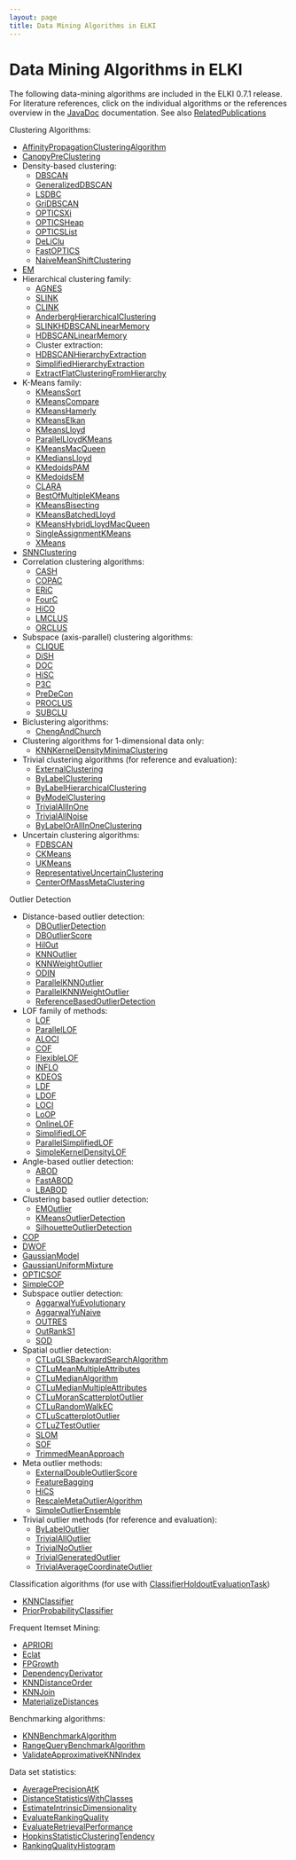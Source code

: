 ```yaml
---
layout: page
title: Data Mining Algorithms in ELKI
---
```


Data Mining Algorithms in ELKI
==============================

The following data-mining algorithms are included in the ELKI 0.7.1 release.
For literature references, click on the individual algorithms or the references overview in the [JavaDoc](/javadoc) documentation. See also [RelatedPublications](/related)

Clustering Algorithms:

- [AffinityPropagationClusteringAlgorithm](/releases/current/doc/de/lmu/ifi/dbs/elki/algorithm/clustering/affinitypropagation/AffinityPropagationClusteringAlgorithm.html)
- [CanopyPreClustering](/releases/current/doc/de/lmu/ifi/dbs/elki/algorithm/clustering/CanopyPreClustering.html)
- Density-based clustering:
  - [DBSCAN](/releases/current/doc/de/lmu/ifi/dbs/elki/algorithm/clustering/DBSCAN.html)
  - [GeneralizedDBSCAN](/releases/current/doc/de/lmu/ifi/dbs/elki/algorithm/clustering/gdbscan/GeneralizedDBSCAN.html)
  - [LSDBC](/releases/current/doc/de/lmu/ifi/dbs/elki/algorithm/clustering/gdbscan/LSDBC.html)
  - [GriDBSCAN](/releases/current/doc/de/lmu/ifi/dbs/elki/algorithm/clustering/GriDBSCAN.html)
  - [OPTICSXi](/releases/current/doc/de/lmu/ifi/dbs/elki/algorithm/clustering/optics/OPTICSXi.html)
  - [OPTICSHeap](/releases/current/doc/de/lmu/ifi/dbs/elki/algorithm/clustering/optics/OPTICSHeap.html)
  - [OPTICSList](/releases/current/doc/de/lmu/ifi/dbs/elki/algorithm/clustering/optics/OPTICSList.html)
  - [DeLiClu](/releases/current/doc/de/lmu/ifi/dbs/elki/algorithm/clustering/optics/DeLiClu.html)
  - [FastOPTICS](/releases/current/doc/de/lmu/ifi/dbs/elki/algorithm/clustering/optics/FastOPTICS.html)
  - [NaiveMeanShiftClustering](/releases/current/doc/de/lmu/ifi/dbs/elki/algorithm/clustering/NaiveMeanShiftClustering.html)
- [EM](/releases/current/doc/de/lmu/ifi/dbs/elki/algorithm/clustering/em/EM.html)
- Hierarchical clustering family:
  - [AGNES](/releases/current/doc/de/lmu/ifi/dbs/elki/algorithm/clustering/hierarchical/AGNES.html)
  - [SLINK](/releases/current/doc/de/lmu/ifi/dbs/elki/algorithm/clustering/hierarchical/SLINK.html)
  - [CLINK](/releases/current/doc/de/lmu/ifi/dbs/elki/algorithm/clustering/hierarchical/CLINK.html)
  - [AnderbergHierarchicalClustering](/releases/current/doc/de/lmu/ifi/dbs/elki/algorithm/clustering/hierarchical/AnderbergHierarchicalClustering.html)
  - [SLINKHDBSCANLinearMemory](/releases/current/doc/de/lmu/ifi/dbs/elki/algorithm/clustering/hierarchical/SLINKHDBSCANLinearMemory.html)
  - [HDBSCANLinearMemory](/releases/current/doc/de/lmu/ifi/dbs/elki/algorithm/clustering/hierarchical/HDBSCANLinearMemory.html)
  - Cluster extraction:
  - [HDBSCANHierarchyExtraction](/releases/current/doc/de/lmu/ifi/dbs/elki/algorithm/clustering/hierarchical/extraction/HDBSCANHierarchyExtraction.html)
  - [SimplifiedHierarchyExtraction](/releases/current/doc/de/lmu/ifi/dbs/elki/algorithm/clustering/hierarchical/extraction/SimplifiedHierarchyExtraction.html)
  - [ExtractFlatClusteringFromHierarchy](/releases/current/doc/de/lmu/ifi/dbs/elki/algorithm/clustering/hierarchical/extraction/ExtractFlatClusteringFromHierarchy.html)
- K-Means family:
  - [KMeansSort](/releases/current/doc/de/lmu/ifi/dbs/elki/algorithm/clustering/kmeans/KMeansSort.html)
  - [KMeansCompare](/releases/current/doc/de/lmu/ifi/dbs/elki/algorithm/clustering/kmeans/KMeansCompare.html)
  - [KMeansHamerly](/releases/current/doc/de/lmu/ifi/dbs/elki/algorithm/clustering/kmeans/KMeansHamerly.html)
  - [KMeansElkan](/releases/current/doc/de/lmu/ifi/dbs/elki/algorithm/clustering/kmeans/KMeansElkan.html)
  - [KMeansLloyd](/releases/current/doc/de/lmu/ifi/dbs/elki/algorithm/clustering/kmeans/KMeansLloyd.html)
  - [ParallelLloydKMeans](/releases/current/doc/de/lmu/ifi/dbs/elki/algorithm/clustering/kmeans/parallel/ParallelLloydKMeans.html)
  - [KMeansMacQueen](/releases/current/doc/de/lmu/ifi/dbs/elki/algorithm/clustering/kmeans/KMeansMacQueen.html)
  - [KMediansLloyd](/releases/current/doc/de/lmu/ifi/dbs/elki/algorithm/clustering/kmeans/KMediansLloyd.html)
  - [KMedoidsPAM](/releases/current/doc/de/lmu/ifi/dbs/elki/algorithm/clustering/kmeans/KMedoidsPAM.html)
  - [KMedoidsEM](/releases/current/doc/de/lmu/ifi/dbs/elki/algorithm/clustering/kmeans/KMedoidsEM.html)
  - [CLARA](/releases/current/doc/de/lmu/ifi/dbs/elki/algorithm/clustering/kmeans/CLARA.html)
  - [BestOfMultipleKMeans](/releases/current/doc/de/lmu/ifi/dbs/elki/algorithm/clustering/kmeans/BestOfMultipleKMeans.html)
  - [KMeansBisecting](/releases/current/doc/de/lmu/ifi/dbs/elki/algorithm/clustering/kmeans/KMeansBisecting.html)
  - [KMeansBatchedLloyd](/releases/current/doc/de/lmu/ifi/dbs/elki/algorithm/clustering/kmeans/KMeansBatchedLloyd.html)
  - [KMeansHybridLloydMacQueen](/releases/current/doc/de/lmu/ifi/dbs/elki/algorithm/clustering/kmeans/KMeansHybridLloydMacQueen.html)
  - [SingleAssignmentKMeans](/releases/current/doc/de/lmu/ifi/dbs/elki/algorithm/clustering/kmeans/SingleAssignmentKMeans.html)
  - [XMeans](/releases/current/doc/de/lmu/ifi/dbs/elki/algorithm/clustering/kmeans/XMeans.html)
- [SNNClustering](/releases/current/doc/de/lmu/ifi/dbs/elki/algorithm/clustering/SNNClustering.html)
- Correlation clustering algorithms:
  - [CASH](/releases/current/doc/de/lmu/ifi/dbs/elki/algorithm/clustering/correlation/CASH.html)
  - [COPAC](/releases/current/doc/de/lmu/ifi/dbs/elki/algorithm/clustering/correlation/COPAC.html)
  - [ERiC](/releases/current/doc/de/lmu/ifi/dbs/elki/algorithm/clustering/correlation/ERiC.html)
  - [FourC](/releases/current/doc/de/lmu/ifi/dbs/elki/algorithm/clustering/correlation/FourC.html)
  - [HiCO](/releases/current/doc/de/lmu/ifi/dbs/elki/algorithm/clustering/correlation/HiCO.html)
  - [LMCLUS](/releases/current/doc/de/lmu/ifi/dbs/elki/algorithm/clustering/correlation/LMCLUS.html)
  - [ORCLUS](/releases/current/doc/de/lmu/ifi/dbs/elki/algorithm/clustering/correlation/ORCLUS.html)
- Subspace (axis-parallel) clustering algorithms:
  - [CLIQUE](/releases/current/doc/de/lmu/ifi/dbs/elki/algorithm/clustering/subspace/CLIQUE.html)
  - [DiSH](/releases/current/doc/de/lmu/ifi/dbs/elki/algorithm/clustering/subspace/DiSH.html)
  - [DOC](/releases/current/doc/de/lmu/ifi/dbs/elki/algorithm/clustering/subspace/DOC.html)
  - [HiSC](/releases/current/doc/de/lmu/ifi/dbs/elki/algorithm/clustering/subspace/HiSC.html)
  - [P3C](/releases/current/doc/de/lmu/ifi/dbs/elki/algorithm/clustering/subspace/P3C.html)
  - [PreDeCon](/releases/current/doc/de/lmu/ifi/dbs/elki/algorithm/clustering/subspace/PreDeCon.html)
  - [PROCLUS](/releases/current/doc/de/lmu/ifi/dbs/elki/algorithm/clustering/subspace/PROCLUS.html)
  - [SUBCLU](/releases/current/doc/de/lmu/ifi/dbs/elki/algorithm/clustering/subspace/SUBCLU.html)
- Biclustering algorithms:
  - [ChengAndChurch](/releases/current/doc/de/lmu/ifi/dbs/elki/algorithm/clustering/biclustering/ChengAndChurch.html)
- Clustering algorithms for 1-dimensional data only:
  - [KNNKernelDensityMinimaClustering](/releases/current/doc/de/lmu/ifi/dbs/elki/algorithm/clustering/onedimensional/KNNKernelDensityMinimaClustering.html)
- Trivial clustering algorithms (for reference and evaluation):
  - [ExternalClustering](/releases/current/doc/de/lmu/ifi/dbs/elki/algorithm/clustering/meta/ExternalClustering.html)
  - [ByLabelClustering](/releases/current/doc/de/lmu/ifi/dbs/elki/algorithm/clustering/trivial/ByLabelClustering.html)
  - [ByLabelHierarchicalClustering](/releases/current/doc/de/lmu/ifi/dbs/elki/algorithm/clustering/trivial/ByLabelHierarchicalClustering.html)
  - [ByModelClustering](/releases/current/doc/de/lmu/ifi/dbs/elki/algorithm/clustering/trivial/ByModelClustering.html)
  - [TrivialAllInOne](/releases/current/doc/de/lmu/ifi/dbs/elki/algorithm/clustering/trivial/TrivialAllInOne.html)
  - [TrivialAllNoise](/releases/current/doc/de/lmu/ifi/dbs/elki/algorithm/clustering/trivial/TrivialAllNoise.html)
  - [ByLabelOrAllInOneClustering](/releases/current/doc/de/lmu/ifi/dbs/elki/algorithm/clustering/trivial/ByLabelOrAllInOneClustering.html)
- Uncertain clustering algorithms:
  - [FDBSCAN](/releases/current/doc/de/lmu/ifi/dbs/elki/algorithm/clustering/uncertain/FDBSCAN.html)
  - [CKMeans](/releases/current/doc/de/lmu/ifi/dbs/elki/algorithm/clustering/uncertain/CKMeans.html)
  - [UKMeans](/releases/current/doc/de/lmu/ifi/dbs/elki/algorithm/clustering/uncertain/UKMeans.html)
  - [RepresentativeUncertainClustering](/releases/current/doc/de/lmu/ifi/dbs/elki/algorithm/clustering/uncertain/RepresentativeUncertainClustering.html)
  - [CenterOfMassMetaClustering](/releases/current/doc/de/lmu/ifi/dbs/elki/algorithm/clustering/uncertain/CenterOfMassMetaClustering.html)

Outlier Detection

- Distance-based outlier detection:
  - [DBOutlierDetection](/releases/current/doc/de/lmu/ifi/dbs/elki/algorithm/outlier/distance/DBOutlierDetection.html)
  - [DBOutlierScore](/releases/current/doc/de/lmu/ifi/dbs/elki/algorithm/outlier/distance/DBOutlierScore.html)
  - [HilOut](/releases/current/doc/de/lmu/ifi/dbs/elki/algorithm/outlier/distance/HilOut.html)
  - [KNNOutlier](/releases/current/doc/de/lmu/ifi/dbs/elki/algorithm/outlier/distance/KNNOutlier.html)
  - [KNNWeightOutlier](/releases/current/doc/de/lmu/ifi/dbs/elki/algorithm/outlier/distance/KNNWeightOutlier.html)
  - [ODIN](/releases/current/doc/de/lmu/ifi/dbs/elki/algorithm/outlier/distance/ODIN.html)
  - [ParallelKNNOutlier](/releases/current/doc/de/lmu/ifi/dbs/elki/algorithm/outlier/distance/parallel/ParallelKNNOutlier.html)
  - [ParallelKNNWeightOutlier](/releases/current/doc/de/lmu/ifi/dbs/elki/algorithm/outlier/distance/parallel/ParallelKNNWeightOutlier.html)
  - [ReferenceBasedOutlierDetection](/releases/current/doc/de/lmu/ifi/dbs/elki/algorithm/outlier/distance/ReferenceBasedOutlierDetection.html)
- LOF family of methods:
  - [LOF](/releases/current/doc/de/lmu/ifi/dbs/elki/algorithm/outlier/lof/LOF.html)
  - [ParallelLOF](/releases/current/doc/de/lmu/ifi/dbs/elki/algorithm/outlier/lof/parallel/ParallelLOF.html)
  - [ALOCI](/releases/current/doc/de/lmu/ifi/dbs/elki/algorithm/outlier/lof/ALOCI.html)
  - [COF](/releases/current/doc/de/lmu/ifi/dbs/elki/algorithm/outlier/lof/COF.html)
  - [FlexibleLOF](/releases/current/doc/de/lmu/ifi/dbs/elki/algorithm/outlier/lof/FlexibleLOF.html)
  - [INFLO](/releases/current/doc/de/lmu/ifi/dbs/elki/algorithm/outlier/lof/INFLO.html)
  - [KDEOS](/releases/current/doc/de/lmu/ifi/dbs/elki/algorithm/outlier/lof/KDEOS.html)
  - [LDF](/releases/current/doc/de/lmu/ifi/dbs/elki/algorithm/outlier/lof/LDF.html)
  - [LDOF](/releases/current/doc/de/lmu/ifi/dbs/elki/algorithm/outlier/lof/LDOF.html)
  - [LOCI](/releases/current/doc/de/lmu/ifi/dbs/elki/algorithm/outlier/lof/LOCI.html)
  - [LoOP](/releases/current/doc/de/lmu/ifi/dbs/elki/algorithm/outlier/lof/LoOP.html)
  - [OnlineLOF](/releases/current/doc/de/lmu/ifi/dbs/elki/algorithm/outlier/lof/OnlineLOF.html)
  - [SimplifiedLOF](/releases/current/doc/de/lmu/ifi/dbs/elki/algorithm/outlier/lof/SimplifiedLOF.html)
  - [ParallelSimplifiedLOF](/releases/current/doc/de/lmu/ifi/dbs/elki/algorithm/outlier/lof/ParallelSimplifiedLOF.html)
  - [SimpleKernelDensityLOF](/releases/current/doc/de/lmu/ifi/dbs/elki/algorithm/outlier/lof/SimpleKernelDensityLOF.html)
- Angle-based outlier detection:
  - [ABOD](/releases/current/doc/de/lmu/ifi/dbs/elki/algorithm/outlier/anglebased/ABOD.html)
  - [FastABOD](/releases/current/doc/de/lmu/ifi/dbs/elki/algorithm/outlier/anglebased/FastABOD.html)
  - [LBABOD](/releases/current/doc/de/lmu/ifi/dbs/elki/algorithm/outlier/anglebased/LBABOD.html)
- Clustering based outlier detection:
  - [EMOutlier](/releases/current/doc/de/lmu/ifi/dbs/elki/algorithm/outlier/clustering/EMOutlier.html)
  - [KMeansOutlierDetection](/releases/current/doc/de/lmu/ifi/dbs/elki/algorithm/outlier/clustering/KMeansOutlierDetection.html)
  - [SilhouetteOutlierDetection](/releases/current/doc/de/lmu/ifi/dbs/elki/algorithm/outlier/clustering/SilhouetteOutlierDetection.html)
- [COP](/releases/current/doc/de/lmu/ifi/dbs/elki/algorithm/outlier/COP.html)
- [DWOF](/releases/current/doc/de/lmu/ifi/dbs/elki/algorithm/outlier/DWOF.html)
- [GaussianModel](/releases/current/doc/de/lmu/ifi/dbs/elki/algorithm/outlier/GaussianModel.html)
- [GaussianUniformMixture](/releases/current/doc/de/lmu/ifi/dbs/elki/algorithm/outlier/GaussianUniformMixture.html)
- [OPTICSOF](/releases/current/doc/de/lmu/ifi/dbs/elki/algorithm/outlier/OPTICSOF.html)
- [SimpleCOP](/releases/current/doc/de/lmu/ifi/dbs/elki/algorithm/outlier/SimpleCOP.html)
- Subspace outlier detection:
  - [AggarwalYuEvolutionary](/releases/current/doc/de/lmu/ifi/dbs/elki/algorithm/outlier/subspace/AggarwalYuEvolutionary.html)
  - [AggarwalYuNaive](/releases/current/doc/de/lmu/ifi/dbs/elki/algorithm/outlier/subspace/AggarwalYuNaive.html)
  - [OUTRES](/releases/current/doc/de/lmu/ifi/dbs/elki/algorithm/outlier/subspace/OUTRES.html)
  - [OutRankS1](/releases/current/doc/de/lmu/ifi/dbs/elki/algorithm/outlier/subspace/OutRankS1.html)
  - [SOD](/releases/current/doc/de/lmu/ifi/dbs/elki/algorithm/outlier/subspace/SOD.html)
- Spatial outlier detection:
  - [CTLuGLSBackwardSearchAlgorithm](/releases/current/doc/de/lmu/ifi/dbs/elki/algorithm/outlier/spatial/CTLuGLSBackwardSearchAlgorithm.html)
  - [CTLuMeanMultipleAttributes](/releases/current/doc/de/lmu/ifi/dbs/elki/algorithm/outlier/spatial/CTLuMeanMultipleAttributes.html)
  - [CTLuMedianAlgorithm](/releases/current/doc/de/lmu/ifi/dbs/elki/algorithm/outlier/spatial/CTLuMedianAlgorithm.html)
  - [CTLuMedianMultipleAttributes](/releases/current/doc/de/lmu/ifi/dbs/elki/algorithm/outlier/spatial/CTLuMedianMultipleAttributes.html)
  - [CTLuMoranScatterplotOutlier](/releases/current/doc/de/lmu/ifi/dbs/elki/algorithm/outlier/spatial/CTLuMoranScatterplotOutlier.html)
  - [CTLuRandomWalkEC](/releases/current/doc/de/lmu/ifi/dbs/elki/algorithm/outlier/spatial/CTLuRandomWalkEC.html)
  - [CTLuScatterplotOutlier](/releases/current/doc/de/lmu/ifi/dbs/elki/algorithm/outlier/spatial/CTLuScatterplotOutlier.html)
  - [CTLuZTestOutlier](/releases/current/doc/de/lmu/ifi/dbs/elki/algorithm/outlier/spatial/CTLuZTestOutlier.html)
  - [SLOM](/releases/current/doc/de/lmu/ifi/dbs/elki/algorithm/outlier/spatial/SLOM.html)
  - [SOF](/releases/current/doc/de/lmu/ifi/dbs/elki/algorithm/outlier/spatial/SOF.html)
  - [TrimmedMeanApproach](/releases/current/doc/de/lmu/ifi/dbs/elki/algorithm/outlier/spatial/TrimmedMeanApproach.html)
- Meta outlier methods:
  - [ExternalDoubleOutlierScore](/releases/current/doc/de/lmu/ifi/dbs/elki/algorithm/outlier/meta/ExternalDoubleOutlierScore.html)
  - [FeatureBagging](/releases/current/doc/de/lmu/ifi/dbs/elki/algorithm/outlier/meta/FeatureBagging.html)
  - [HiCS](/releases/current/doc/de/lmu/ifi/dbs/elki/algorithm/outlier/meta/HiCS.html)
  - [RescaleMetaOutlierAlgorithm](/releases/current/doc/de/lmu/ifi/dbs/elki/algorithm/outlier/meta/RescaleMetaOutlierAlgorithm.html)
  - [SimpleOutlierEnsemble](/releases/current/doc/de/lmu/ifi/dbs/elki/algorithm/outlier/meta/SimpleOutlierEnsemble.html)
- Trivial outlier methods (for reference and evaluation):
  - [ByLabelOutlier](/releases/current/doc/de/lmu/ifi/dbs/elki/algorithm/outlier/trivial/ByLabelOutlier.html)
  - [TrivialAllOutlier](/releases/current/doc/de/lmu/ifi/dbs/elki/algorithm/outlier/trivial/TrivialAllOutlier.html)
  - [TrivialNoOutlier](/releases/current/doc/de/lmu/ifi/dbs/elki/algorithm/outlier/trivial/TrivialNoOutlier.html)
  - [TrivialGeneratedOutlier](/releases/current/doc/de/lmu/ifi/dbs/elki/algorithm/outlier/trivial/TrivialGeneratedOutlier.html)
  - [TrivialAverageCoordinateOutlier](/releases/current/doc/de/lmu/ifi/dbs/elki/algorithm/outlier/trivial/TrivialAverageCoordinateOutlier.html)
  
Classification algorithms (for use with [ClassifierHoldoutEvaluationTask](/releases/current/doc/de/lmu/ifi/dbs/elki/application/ClassifierHoldoutEvaluationTask.html))

- [KNNClassifier](/releases/current/doc/de/lmu/ifi/dbs/elki/algorithm/classification/KNNClassifier.html)
- [PriorProbabilityClassifier](/releases/current/doc/de/lmu/ifi/dbs/elki/algorithm/classification/PriorProbabilityClassifier.html)

Frequent Itemset Mining:

- [APRIORI](/releases/current/doc/de/lmu/ifi/dbs/elki/algorithm/itemsetmining/APRIORI.html)
- [Eclat](/releases/current/doc/de/lmu/ifi/dbs/elki/algorithm/itemsetmining/Eclat.html)
- [FPGrowth](/releases/current/doc/de/lmu/ifi/dbs/elki/algorithm/itemsetmining/FPGrowth.html)
- [DependencyDerivator](/releases/current/doc/de/lmu/ifi/dbs/elki/algorithm/DependencyDerivator.html)
- [KNNDistanceOrder](/releases/current/doc/de/lmu/ifi/dbs/elki/algorithm/KNNDistanceOrder.html)
- [KNNJoin](/releases/current/doc/de/lmu/ifi/dbs/elki/algorithm/KNNJoin.html)
- [MaterializeDistances](/releases/current/doc/de/lmu/ifi/dbs/elki/algorithm/MaterializeDistances.html)

Benchmarking algorithms:

- [KNNBenchmarkAlgorithm](/releases/current/doc/de/lmu/ifi/dbs/elki/algorithm/benchmark/KNNBenchmarkAlgorithm.html)
- [RangeQueryBenchmarkAlgorithm](/releases/current/doc/de/lmu/ifi/dbs/elki/algorithm/benchmark/RangeQueryBenchmarkAlgorithm.html)
- [ValidateApproximativeKNNIndex](/releases/current/doc/de/lmu/ifi/dbs/elki/algorithm/benchmark/ValidateApproximativeKNNIndex.html)

Data set statistics:

- [AveragePrecisionAtK](/releases/current/doc/de/lmu/ifi/dbs/elki/algorithm/statistics/AveragePrecisionAtK.html)
- [DistanceStatisticsWithClasses](/releases/current/doc/de/lmu/ifi/dbs/elki/algorithm/statistics/DistanceStatisticsWithClasses.html)
- [EstimateIntrinsicDimensionality](/releases/current/doc/de/lmu/ifi/dbs/elki/algorithm/statistics/EstimateIntrinsicDimensionality.html)
- [EvaluateRankingQuality](/releases/current/doc/de/lmu/ifi/dbs/elki/algorithm/statistics/EvaluateRankingQuality.html)
- [EvaluateRetrievalPerformance](/releases/current/doc/de/lmu/ifi/dbs/elki/algorithm/statistics/EvaluateRetrievalPerformance.html)
- [HopkinsStatisticClusteringTendency](/releases/current/doc/de/lmu/ifi/dbs/elki/algorithm/statistics/HopkinsStatisticClusteringTendency.html)
- [RankingQualityHistogram](/releases/current/doc/de/lmu/ifi/dbs/elki/algorithm/statistics/RankingQualityHistogram.html)

